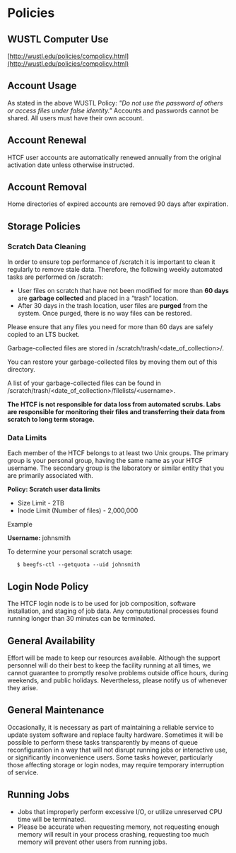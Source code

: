 # Policies

## WUSTL Computer Use
[http://wustl.edu/policies/compolicy.html](http://wustl.edu/policies/compolicy.html)

## Account Usage
As stated in the above WUSTL Policy: *"Do not use the password of others or access files under false identity."*
Accounts and passwords cannot be shared. All users must have their own account.

## Account Renewal
HTCF user accounts are automatically renewed annually from the original activation date unless otherwise instructed.

## Account Removal
Home directories of expired accounts are removed 90 days after expiration.

## Storage Policies

### Scratch Data Cleaning

In order to ensure top performance of /scratch it is important to clean it regularly to remove stale data.  Therefore, the following weekly automated tasks are performed on /scratch:

- User files on scratch that have not been modified for more than **60 days** are **garbage collected** and placed in a “trash” location.
- After 30 days in the trash location, user files are **purged** from the system.  Once purged, there is no way files can be restored.

Please ensure that any files you need for more than 60 days are safely copied to an LTS bucket.

Garbage-collected files are stored in /scratch/trash/&lt;date_of_collection&gt;/.

You can restore your garbage-collected files by moving them out of this directory.

A list of your garbage-collected files can be found in /scratch/trash/&lt;date_of_collection&gt;/filelists/&lt;username&gt;.

**The HTCF is not responsible for data loss from automated scrubs.  Labs are responsible for monitoring their files and transferring their data from scratch to long term storage.**

### Data Limits

Each member of the HTCF belongs to at least two Unix groups.  The primary group is your personal group, having the same name as your HTCF username.  The secondary group is the laboratory or similar entity that you are primarily associated with.

**Policy: Scratch user data limits**

- Size Limit - 2TB
- Inode Limit (Number of files) - 2,000,000

Example

**Username:**  johnsmith

To determine your personal scratch usage:

~~~~
   $ beegfs-ctl --getquota --uid johnsmith
~~~~

## Login Node Policy

The HTCF login node is to be used for job composition, software installation, and staging of job data.  Any computational processes found running longer than 30 minutes can be terminated.  

## General Availability 

Effort will be made to keep our resources available. Although the support personnel will do their best to keep the facility running at all times, we cannot guarantee to promptly resolve problems outside office hours, during weekends, and public holidays. Nevertheless, please notify us of whenever they arise.

## General Maintenance
 
Occasionally, it is necessary as part of maintaining a reliable service to update system software and replace faulty hardware. Sometimes it will be possible to perform these tasks transparently by means of queue reconfiguration in a way that will not disrupt running jobs or interactive use, or significantly inconvenience users. Some tasks however, particularly those affecting storage or login nodes, may require temporary interruption of service.

## Running Jobs

* Jobs that improperly perform excessive I/O, or utilize unreserved CPU time will be terminated. 
* Please be accurate when requesting memory, not requesting enough memory will result in your process crashing, requesting too much memory will prevent other users from running jobs.

